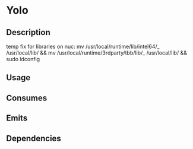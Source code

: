 # Yolo

## Description

temp fix for libraries on nuc:
mv /usr/local/runtime/lib/intel64/_ /usr/local/lib/ && mv /usr/local/runtime/3rdparty/tbb/lib/_ /usr/local/lib/ && sudo ldconfig

## Usage

## Consumes

## Emits

## Dependencies
